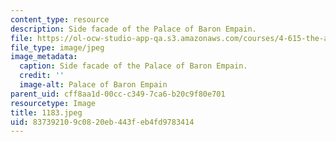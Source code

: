 ```yaml
---
content_type: resource
description: Side facade of the Palace of Baron Empain.
file: https://ol-ocw-studio-app-qa.s3.amazonaws.com/courses/4-615-the-architecture-of-cairo-spring-2002/837392109c0820eb443feb4fd9783414_1183.jpeg
file_type: image/jpeg
image_metadata:
  caption: Side facade of the Palace of Baron Empain.
  credit: ''
  image-alt: Palace of Baron Empain
parent_uid: cff8aa1d-00cc-c349-7ca6-b20c9f80e701
resourcetype: Image
title: 1183.jpeg
uid: 83739210-9c08-20eb-443f-eb4fd9783414
---
```

